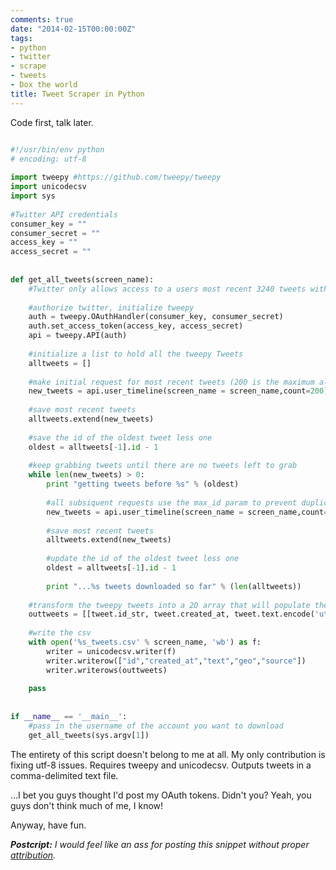 ```yaml
---
comments: true
date: "2014-02-15T00:00:00Z"
tags:
- python
- twitter
- scrape
- tweets
- Dox the world
title: Tweet Scraper in Python
---
```


Code first, talk later.

```python 

#!/usr/bin/env python
# encoding: utf-8
 
import tweepy #https://github.com/tweepy/tweepy
import unicodecsv
import sys
 
#Twitter API credentials
consumer_key = ""
consumer_secret = ""
access_key = ""
access_secret = ""
 
 
def get_all_tweets(screen_name):
	#Twitter only allows access to a users most recent 3240 tweets with this method
	
	#authorize twitter, initialize tweepy
	auth = tweepy.OAuthHandler(consumer_key, consumer_secret)
	auth.set_access_token(access_key, access_secret)
	api = tweepy.API(auth)
	
	#initialize a list to hold all the tweepy Tweets
	alltweets = []	
	
	#make initial request for most recent tweets (200 is the maximum allowed count)
	new_tweets = api.user_timeline(screen_name = screen_name,count=200)
	
	#save most recent tweets
	alltweets.extend(new_tweets)
	
	#save the id of the oldest tweet less one
	oldest = alltweets[-1].id - 1
	
	#keep grabbing tweets until there are no tweets left to grab
	while len(new_tweets) > 0:
		print "getting tweets before %s" % (oldest)
		
		#all subsiquent requests use the max_id param to prevent duplicates
		new_tweets = api.user_timeline(screen_name = screen_name,count=200,max_id=oldest)
		
		#save most recent tweets
		alltweets.extend(new_tweets)
		
		#update the id of the oldest tweet less one
		oldest = alltweets[-1].id - 1
		
		print "...%s tweets downloaded so far" % (len(alltweets))
	
	#transform the tweepy tweets into a 2D array that will populate the csv	
	outtweets = [[tweet.id_str, tweet.created_at, tweet.text.encode('utf-8'), tweet.geo, tweet.source] for tweet in alltweets]
	
	#write the csv	
	with open('%s_tweets.csv' % screen_name, 'wb') as f:
		writer = unicodecsv.writer(f)
		writer.writerow(["id","created_at","text","geo","source"])
		writer.writerows(outtweets)
	
	pass
 
 
if __name__ == '__main__':
	#pass in the username of the account you want to download
	get_all_tweets(sys.argv[1])

```

The entirety of this script doesn't belong to me at all. My only
contribution is fixing utf-8 issues. Requires tweepy and unicodecsv.
Outputs tweets in a comma-delimited text file.

...I bet you guys thought I'd post my OAuth tokens. Didn't you? Yeah,
you guys don't think much of me, I know!

Anyway, have fun.

_**Postcript:** I would feel like an ass for posting this snippet without
proper [attribution][1]._

[1]: https://gist.github.com/yanofsky/5436496
